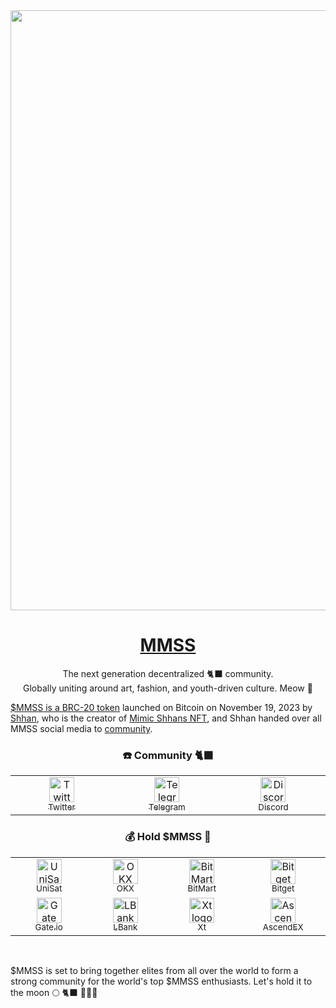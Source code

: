 <img width="960" src="https://cdn.jsdelivr.net/gh/MMSSbrc20/.github@v0.0.3/static/1080x360.webp">

<h1 align="center"><a target="_blank" href="https://www.mmss.space/">MMSS</a></h1>

<p align="center">The next generation decentralized  🐈‍⬛ community.
<br>
Globally uniting around art, fashion, and youth-driven culture. Meow 🐾
</p>


<a href="https://unisat.io/brc20/MMSS">$MMSS is a BRC-20 token</a> launched on Bitcoin on November 19, 2023 by <a href="https://twitter.com/shhan1211">Shhan</a>, who is the creator of <a href="https://twitter.com/MimicShhans">Mimic Shhans NFT</a>, and Shhan handed over all MMSS social media to <a href="https://twitter.com/shhan1211/status/1729819223005036717">community</a>.

<h3 align="center">☎️ Community 🐈‍⬛</h3>

<table>
  <tr>
    <td align="center" width="300px">
      <a target="_blank" href="https://twitter.com/mmssbrc20">
        <img src="https://cdn.jsdelivr.net/gh/MMSSbrc20/.github@v0.0.3/static/x.svg" alt="Twitter logo" width="40"><br>
        <sub>Twitter</sub>
      </a>
    </td>
    <td align="center" width="300px">
      <a target="_blank" href="https://t.me/mmssunofficial">
        <img src="https://cdn.jsdelivr.net/gh/MMSSbrc20/.github@v0.0.3/static/telegram.svg" alt="Telegram logo" width="40"><br>
        <sub>Telegram</sub>
      </a>
    </td>
    <td align="center" width="300px">
      <a target="_blank" href="https://discord.gg/mmss">
        <img src="https://cdn.jsdelivr.net/gh/MMSSbrc20/.github@v0.0.3/static/discord.svg" alt="Discord logo" width="40"><br>
        <sub>Discord</sub>
      </a>
    </td>
  </tr>
</table>

<h3 align="center">💰 Hold $MMSS 🐾</h3>

<table>
  <tr>
    <td align="center" width="200px">
      <a target="_blank" href="https://unisat.io/market/brc20?tick=MMSS">
        <img src="https://cdn.jsdelivr.net/gh/MMSSbrc20/.github@v0.0.3/static/unisat.png" alt="UniSat logo" width="40"><br>
        <sub>UniSat</sub>
      </a>
    </td>
    <td align="center" width="200px">
      <a target="_blank" href="https://www.okx.com/web3/marketplace/ordinals/brc20/MMSS">
        <img src="https://cdn.jsdelivr.net/gh/MMSSbrc20/.github@v0.0.3/static/okx.png" alt="OKX logo" width="40"><br>
        <sub>OKX</sub>
      </a>
    </td>
    <td align="center" width="200px">
      <a target="_blank" href="https://www.bitmart.com/trade?symbol=MMSS_USDT">
        <img src="https://cdn.jsdelivr.net/gh/MMSSbrc20/.github@v0.0.3/static/bitmart.png" alt="BitMart logo" width="40"><br>
        <sub>BitMart</sub>
      </a>
    </td>
    <td align="center" width="200px">
      <a target="_blank" href="https://www.bitget.com/spot/MMSSUSDT">
        <img src="https://cdn.jsdelivr.net/gh/MMSSbrc20/.github@v0.0.3/static/bitget.png" alt="Bitget logo" width="40"><br>
        <sub>Bitget</sub>
      </a>
    </td>
  </tr>
  <tr>
    <td align="center" width="200px">
      <a target="_blank" href="https://www.gate.io/trade/MMSS_USDT">
        <img src="https://cdn.jsdelivr.net/gh/MMSSbrc20/.github@v0.0.3/static/gate.png" alt="Gate logo" width="40"><br>
        <sub>Gate.io</sub>
      </a>
    </td>
    <td align="center" width="200px">
      <a target="_blank" href="https://www.lbank.com/trade/mmss_usdt/">
        <img src="https://cdn.jsdelivr.net/gh/MMSSbrc20/.github@v0.0.3/static/lbank.png" alt="LBank logo" width="40"><br>
        <sub>LBank</sub>
      </a>
    </td>
    <td align="center" width="200px">
      <a target="_blank" href="https://www.xt.com/en/trade/mmss_usdt">
        <img src="https://cdn.jsdelivr.net/gh/MMSSbrc20/.github@v0.0.3/static/xt.jpeg" alt="Xt logo" width="40"><br>
        <sub>Xt</sub>
      </a>
    </td>
    <td align="center" width="200px">
      <a target="_blank" href="https://ascendex.com/cashtrade%2Dspottrading/usdt/mmss">
        <img src="https://cdn.jsdelivr.net/gh/MMSSbrc20/.github@v0.0.3/static/ascendex.png" alt="AscendEX logo" width="40"><br>
        <sub>AscendEX</sub>
      </a>
    </td>
  </tr>
</table>

<br>

$MMSS is set to bring together elites from all over the world to form a strong community for the world's top $MMSS enthusiasts. Let's hold it to the moon 🌕 🐈‍⬛ 🐾🐾🐾